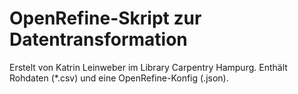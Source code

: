 # OpenRefine-Skript zur Datentransformation

Erstelt von Katrin Leinweber im Library Carpentry Hampurg.
Enthält Rohdaten (*.csv) und eine OpenRefine-Konfig (.json).

